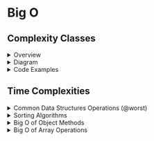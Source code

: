 # Big O 

## Complexity Classes

<details>
<summary>Overview</summary>

|Big-O Complexity | Class Name | Description |
|------------------|------------| ----------- |
| O(1) | constant | |
| O(log n) | logarithmic | "Halving" |
| O(n) | linear | "access each item once" |
| O(n log n) | loglinear | "access each item once(linear), then halve the list (logarithmic)" |
| O(n^2) | quadratic | "usually an indication of a bad algorithm (nested loops)" |
| O(2^n) | exponential |
| O(n!) | factorial |

</details>

<details>
<summary>Diagram</summary>

# Diagram

![](https://learntocodetogether.com/wp-content/uploads/2019/08/download-1-1-1024x677.png)
</details>

<details>
<summary>Code Examples</summary>

# Constant 
```js
// O(1)
function constant1(n) {
  return n * 2 + 1;
}

// O(1)
function constant2(n) {
  for (let i = 1; i <= 100; i++) {
    console.log(i);
  }
}

```

# Logarithmic

```js
// O(log(n))
function logarithmic1(n) {
  if (n <= 1) return;
  logarithmic1(n / 2);
}

// O(log(n))
function logarithmic2(n) {
  let i = n;
  while (i > 1) {
    i /= 2;
  }
}

```

# Linear

```js
// O(n)
function linear1(n) {
  for (let i = 1; i <= n; i++) {
    console.log(i);
  }
}

// O(n), where n is the length of the array
function linear2(array) {
  for (let i = 0; i < array.length; i++) {
    console.log(i);
  }
}

// O(n)
function linear3(n) {
  if (n === 1) return;
  linear3(n - 1);
}
```
# Loglinear

```js
// O(n * log(n))
function loglinear(n) {
  if (n <= 1) return;

  for (let i = 1; i <= n; i++) {
    console.log(i);
  }

  loglinear(n / 2);
  loglinear(n / 2);
}
```

# Polynomial

```js
// O(n^2)
function quadratic(n) {
  for (let i = 1; i <= n; i++) {
    for (let j = 1; j <= n; j++) {}
  }
}

// O(n^3)
function cubic(n) {
  for (let i = 1; i <= n; i++) {
    for (let j = 1; j <= n; j++) {
      for (let k = 1; k <= n; k++) {}
    }
  }
}
```

# Exponential

```js
// O(2^n)
function exponential2n(n) {
  if (n === 1) return;
  exponential_2n(n - 1);
  exponential_2n(n - 1);
}

// O(3^n)
function exponential3n(n) {
  if (n === 0) return;
  exponential_3n(n - 1);
  exponential_3n(n - 1);
  exponential_3n(n - 1);
}
```

# Factorial

```js
// O(n!)
function factorial(n) {
  if (n === 1) return;

  for (let i = 1; i <= n; i++) {
    factorial(n - 1);
  }
}
```
</details>

## Time Complexities

<details>
<summary>Common  Data Structures Operations (@worst)</summary>

### Common  Data Structures Operations (@worst)

| |Access|Search |Assertion|Deletion |Space|
|:----|:----|:----|:----|:----|:----|
|Array|O(1)|O(n)|O(n)|O(n)|O(n)|
|Stack|O(n)|O(n)|O(1)|O(1)|O(n)|
|Queue|O(n)|O(n)|O(1)|O(1)|O(n)|
|Singly-Linked List|O(n)|O(n)|O(1)|O(1)|O(n)|
|Doubly-Linked List|O(n)|O(n)|O(1)|O(1)|O(n)|
|Hash Table|N/A|O(n)|O(n)|O(n)|O(n)|
|Binary Search Tree|O(n)|O(n)|O(n)|O(n)|O(n)|
|Hash|N/A|O(n)|O(n)|O(n)|O(n)|

*Hash Tables, Binary Search have a better average access,search,assertion, and deletion at O(log (n))

</details>

<details>
<summary style=""> Sorting Algorithms</summary>

| Sorting Algo  |  Worst Time Complexity | Space Complexity   |
|:---|---|---|
| [Bubble Sort](./algorithms-sorting-solved/problems/01-bubble-sort.js) | O(n^2) | O(1) |
| [Selection Sort](./algorithms-sorting-solved/problems/02-selection-sort.js)   | O(n^2)  | O(1)  |
| [Insertion Sort](./algorithms-sorting-solved/problems/03-insertion-sort.js)   | O(n^2)  | O(n)   |
| [Merge Sort](./algorithms-sorting-solved/problems/04-merge-sort.js)  | O(n log n)   |  O (log n) |
| [Quick Sort](./algorithms-sorting-solved/problems/05-quick-sort.js)  | O(n^2)   | O (log n)  |
| Heap Sort  | O(n log n)  |  O(1) |
| Radix Sort  | O(n)  | O(n)  |
</details>

<details>
<summary style="">Big O of Object Methods</summary>

- Object.keys- 0(N)
- Object.va|ues- 0(N)
- Object.entries- 0(N)

</details>

<details>
<summary style="">Big O of Array Operations</summary>


## O(N)
> | shift | unshift  | concat | slice | splice  | forEach/map/filter/reduce/etc. |
> |-------|----------|--------|-------|---------|--------------------------------|

## O(1)

| push | pop |
|---|---|


## O(N log N)
- sort

</details>

